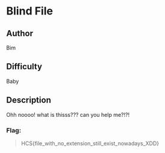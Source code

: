 # Blind File

## Author

Bim

## Difficulty

Baby

## Description

Ohh noooo! what is thisss??? can you help me?!?!

### Flag: 
> HCS{file_with_no_extension_still_exist_nowadays_XDD}



